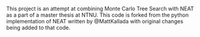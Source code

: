 
This project is an attempt at combining Monte Carlo Tree Search with NEAT as a part of a master thesis at NTNU. This code is forked from the python implementation of NEAT written by @MattKallada with original changes being added to that code.